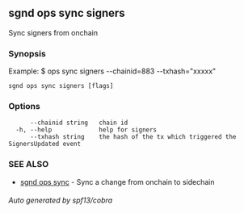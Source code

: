 ## sgnd ops sync signers

Sync signers from onchain

### Synopsis

Example:
$ <appd> ops sync signers --chainid=883 --txhash="xxxxx"

```
sgnd ops sync signers [flags]
```

### Options

```
      --chainid string   chain id
  -h, --help             help for signers
      --txhash string    the hash of the tx which triggered the SignersUpdated event
```

### SEE ALSO

* [sgnd ops sync](sgnd_ops_sync.md)	 - Sync a change from onchain to sidechain

###### Auto generated by spf13/cobra
